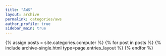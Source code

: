 ```yaml
---
title: "AWS"
layout: archive
permalink: categories/aws
author_profile: true
sidebar_main: true
---
```



{% assign posts = site.categories.computer %}
{% for post in posts %} {% include archive-single.html type=page.entries_layout %} {% endfor %}
